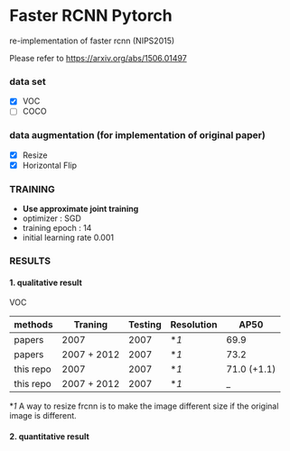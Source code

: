 # Faster RCNN Pytorch 

re-implementation of faster rcnn (NIPS2015)

Please refer to https://arxiv.org/abs/1506.01497

### data set
- [x] VOC  
- [ ] COCO

### data augmentation (for implementation of original paper)
- [x] Resize
- [x] Horizontal Flip

### TRAINING
- **Use approximate joint training**
- optimizer : SGD
- training epoch : 14 
- initial learning rate 0.001

### RESULTS

#### 1. qualitative result

VOC

|methods     |  Traning   |   Testing  | Resolution |   AP50          |
|------------|------------|------------|------------| --------------- |
|papers      |2007        |  2007      | **1*       |   69.9          |
|papers      |2007 + 2012 |  2007      | **1*       |   73.2          |
|this repo   |2007        |  2007      | **1*       |   71.0 (+1.1)   |
|this repo   |2007 + 2012 |  2007      | **1*       |      _    |

**1* A way to resize frcnn is to make the image different size if the original image is different.

#### 2. quantitative result

